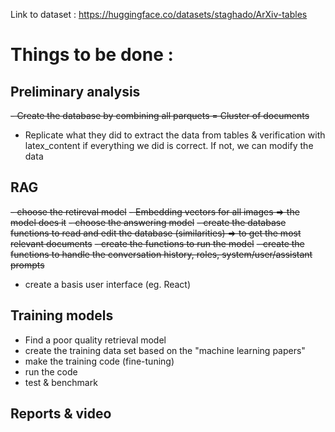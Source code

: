 Link to dataset : https://huggingface.co/datasets/staghado/ArXiv-tables

# Things to be done : 

## Preliminary analysis
~~- Create the database by combining all parquets = Cluster of documents~~
- Replicate what they did to extract the data from tables & verification with latex_content if everything we did is correct. If not, we can modify the data 

## RAG
~~- choose the retireval model~~
~~- Embedding vectors for all images => the model does it~~
~~- choose the answering model~~
~~- create the database functions to read and edit the database (similarities) => to get the most relevant documents~~
~~- create the functions to run the model~~
~~- create the functions to handle the conversation history, roles, system/user/assistant prompts~~
- create a basis user interface (eg. React)

## Training models 
- Find a poor quality retrieval model
- create the training data set based on the "machine learning papers"
- make the training code (fine-tuning)
- run the code
- test & benchmark

## Reports & video



